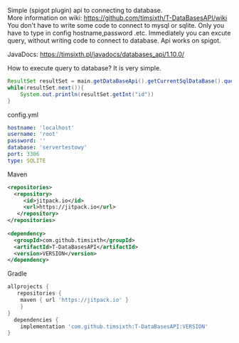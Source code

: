 Simple (spigot plugin) api to connecting to database.<br/>
More information on wiki: https://github.com/timsixth/T-DataBasesAPI/wiki<br/>
You don't have to write some code to connect to mysql or sqlite.
Only you have to type in config hostname,password .etc.
Immediately you can excute query, without writing code to connect to database.
Api works on spigot.

JavaDocs: https://timsixth.pl/javadocs/databases_api/1.10.0/

How to execute query to database? It is very simple.
```java
ResultSet resultSet = main.getDataBaseApi().getCurrentSqlDataBase().query("SELECT * FROM test").executeQuery();
while(resultSet.next()){
    System.out.println(resultSet.getInt("id"))
}
```
config.yml
```yaml
hostname: 'localhost'
username: 'root'
password: ''
database: 'servertestowy'
port: 3306
type: SQLITE
```

Maven
```xml
<repositories>
  <repository>
     <id>jitpack.io</id>
     <url>https://jitpack.io</url>
   </repository>
</repositories>
  
<dependency>
  <groupId>com.github.timsixth</groupId>
  <artifactId>T-DataBasesAPI</artifactId>
  <version>VERSION</version>
</dependency>
```
Gradle
```gradle
allprojects {
   repositories {
	maven { url 'https://jitpack.io' }
	}
}
  dependencies {
	implementation 'com.github.timsixth:T-DataBasesAPI:VERSION'
}
```
